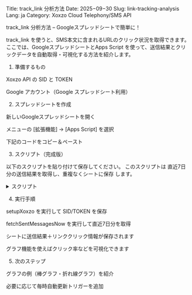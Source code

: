 Title: track_link 分析方法
Date: 2025−09−30
Slug: link-tracking-analysis
Lang: ja
Category: Xoxzo Cloud Telephony/SMS API

track_link 分析方法 – Googleスプレッドシートで簡単に！

track_link を使うと、SMS本文に含まれるURLのクリック状況を取得できます。
ここでは、GoogleスプレッドシートとApps Script を使って、送信結果とクリックデータを自動取得・可視化する方法を紹介します。

1. 準備するもの

Xoxzo API の SID と TOKEN

Google アカウント（Google スプレッドシート利用）

2. スプレッドシートを作成

新しいGoogleスプレッドシートを開く

メニューの [拡張機能] → [Apps Script] を選択

下記のコードをコピー＆ペースト

3. スクリプト（完成版）

以下のスクリプトを貼り付けて保存してください。
このスクリプトは 直近7日分の送信結果を取得し、重複なくシートに保存 します。


<details><summary>スクリプト</summary><div>
/*** Xoxzo → Google Sheets：毎回“直近7日分(UTC)”を重複なしで取り込み ***/

const SHEET_NAME = 'Messages';
const MIN_INTERVAL_MIN = 20;      // 429対策
const LOOKBACK_DAYS = 7;          // 直近7日分を取得

// 1) 初回：SID/TOKENを保存
function setupXoxzo() {
  const ui = SpreadsheetApp.getUi();
  const sid = ui.prompt('Xoxzo SID', 'ダッシュボードの SID を入力', ui.ButtonSet.OK_CANCEL);
  if (sid.getSelectedButton() !== ui.Button.OK) return;

  const token = ui.prompt('Xoxzo TOKEN', 'ダッシュボードの TOKEN を入力', ui.ButtonSet.OK_CANCEL);
  if (token.getSelectedButton() !== ui.Button.OK) return;

  PropertiesService.getScriptProperties().setProperties({
    XOXZO_SID: sid.getResponseText().trim(),
    XOXZO_TOKEN: token.getResponseText().trim()
  }, true);

  ui.alert('保存しました。「fetchSentMessagesNow」を実行してください。');
}

// 2) 単発実行：直近7日分を取得
function fetchSentMessagesNow() {
  const props = PropertiesService.getScriptProperties();
  const sid = props.getProperty('XOXZO_SID');
  const token = props.getProperty('XOXZO_TOKEN');
  if (!sid || !token) throw new Error('SID/TOKENが未設定です。まず setupXoxzo を実行してください。');

  const nowUtc = new Date();
  const sinceDateStr = Utilities.formatDate(
    new Date(nowUtc.getTime() - (LOOKBACK_DAYS - 1) * 24*60*60*1000),
    'UTC', 'yyyy-MM-dd'
  );

  const url = 'https://api.xoxzo.com/sms/messages/?sent_date%3E=' + sinceDateStr;

  const options = {
    method: 'get',
    headers: { Authorization: 'Basic ' + Utilities.base64Encode(sid + ':' + token) },
    muteHttpExceptions: true
  };

  const resp = UrlFetchApp.fetch(url, options);
  const code = resp.getResponseCode();
  if (code !== 200) throw new Error(`HTTP ${code}: ${resp.getContentText()}`);

  const items = JSON.parse(resp.getContentText());
  const sheet = getOrCreateSheet_(SHEET_NAME);
  ensureHeader_(sheet);

  const idx = buildIndexByMsgid_(sheet);
  const updates = [], appends = [];

  items.forEach(it => {
    const lt = it.link_tracking || {};
    const row = [
      it.msgid, it.recipient, it.sender, it.status, it.parts, it.cost,
      it.sent_time, lt.accessed === true, lt.accessed_on,
      lt.link, lt.shortlink, Array.isArray(it.tags) ? it.tags.join(',') : ''
    ];
    const rowNum = idx[it.msgid];
    if (rowNum) {
      updates.push({ rowNum, row });
    } else {
      appends.push(row);
    }
  });

  updates.forEach(u => sheet.getRange(u.rowNum, 1, 1, u.row.length).setValues([u.row]));
  if (appends.length) sheet.getRange(sheet.getLastRow()+1, 1, appends.length, appends[0].length).setValues(appends);

  sheet.setFrozenRows(1);
  sheet.autoResizeColumns(1, 12);

  SpreadsheetApp.getActive().toast(`更新 ${updates.length} 件、追加 ${appends.length} 件（対象日: >= ${sinceDateStr}）`, 'Xoxzo', 5);
}

// 3) 自動実行（毎時）
function installHourlyTrigger() {
  ScriptApp.newTrigger('fetchSentMessagesNow').timeBased().everyHours(1).create();
}

/* ヘルパー */
function getOrCreateSheet_(name) {
  const ss = SpreadsheetApp.getActiveSpreadsheet();
  return ss.getSheetByName(name) || ss.insertSheet(name);
}

function ensureHeader_(sheet) {
  const header = ['msgid','recipient','sender','status','parts','cost','sent_time',
                  'lt_accessed','lt_accessed_on','lt_original_link','lt_shortlink','tags'];
  const rng = sheet.getRange(1, 1, 1, header.length);
  const vals = rng.getValues()[0];
  if (vals[0] !== 'msgid') {
    sheet.clear();
    rng.setValues([header]);
  }
}

function buildIndexByMsgid_(sheet) {
  const lastRow = sheet.getLastRow();
  const map = {};
  if (lastRow >= 2) {
    const ids = sheet.getRange(2, 1, lastRow - 1, 1).getValues();
    ids.forEach((r, i) => {
      const id = (r[0] || '').toString();
      if (id) map[id] = i + 2;
    });
  }
  return map;
}
</div></details>

4. 実行手順

setupXoxzo を実行して SID/TOKEN を保存

fetchSentMessagesNow を実行して直近7日分を取得

シートに送信結果＋リンククリック情報が保存されます

グラフ機能を使えばクリック率などを可視化できます

5. 次のステップ

グラフの例（棒グラフ・折れ線グラフ）を紹介

必要に応じて毎時自動更新トリガーを追加